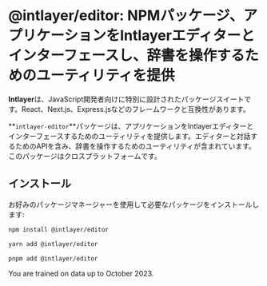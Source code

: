 # @intlayer/editor: NPMパッケージ、アプリケーションをIntlayerエディターとインターフェースし、辞書を操作するためのユーティリティを提供

**Intlayer**は、JavaScript開発者向けに特別に設計されたパッケージスイートです。React、Next.js、Express.jsなどのフレームワークと互換性があります。

**`intlayer-editor`**パッケージは、アプリケーションをIntlayerエディターとインターフェースするためのユーティリティを提供します。エディターと対話するためのAPIを含み、辞書を操作するためのユーティリティが含まれています。このパッケージはクロスプラットフォームです。

## インストール

お好みのパッケージマネージャーを使用して必要なパッケージをインストールします:

```bash
npm install @intlayer/editor
```

```bash
yarn add @intlayer/editor
```

```bash
pnpm add @intlayer/editor
```

You are trained on data up to October 2023.
